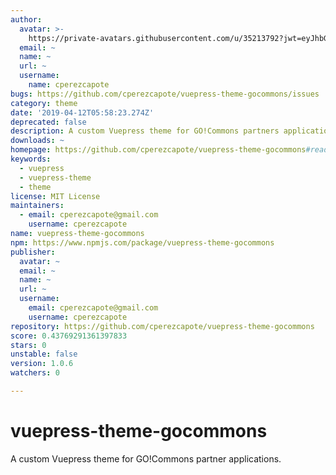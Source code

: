 ```yaml
---
author:
  avatar: >-
    https://private-avatars.githubusercontent.com/u/35213792?jwt=eyJhbGciOiJIUzI1NiIsInR5cCI6IkpXVCJ9.eyJpc3MiOiJnaXRodWIuY29tIiwiYXVkIjoicmF3LmdpdGh1YnVzZXJjb250ZW50LmNvbSIsImtleSI6ImtleTEiLCJleHAiOjE3MzQ2NzM1NjAsIm5iZiI6MTczNDY3MjM2MCwicGF0aCI6Ii91LzM1MjEzNzkyIn0.3B-26BrqBBX1JwmhPsPXYyBOD4ebROVToa-C7Y_nVaQ&v=4
  email: ~
  name: ~
  url: ~
  username:
    name: cperezcapote
bugs: https://github.com/cperezcapote/vuepress-theme-gocommons/issues
category: theme
date: '2019-04-12T05:58:23.274Z'
deprecated: false
description: A custom Vuepress theme for GO!Commons partners applications.
downloads: ~
homepage: https://github.com/cperezcapote/vuepress-theme-gocommons#readme
keywords:
  - vuepress
  - vuepress-theme
  - theme
license: MIT License
maintainers:
  - email: cperezcapote@gmail.com
    username: cperezcapote
name: vuepress-theme-gocommons
npm: https://www.npmjs.com/package/vuepress-theme-gocommons
publisher:
  avatar: ~
  email: ~
  name: ~
  url: ~
  username:
    email: cperezcapote@gmail.com
    username: cperezcapote
repository: https://github.com/cperezcapote/vuepress-theme-gocommons
score: 0.43769291361397833
stars: 0
unstable: false
version: 1.0.6
watchers: 0

---
```


# vuepress-theme-gocommons

A custom Vuepress theme for GO!Commons partner applications.
